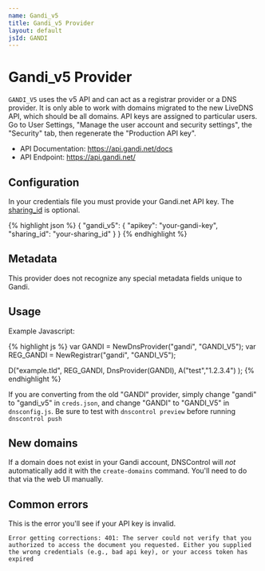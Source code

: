 ```yaml
---
name: Gandi_v5
title: Gandi_v5 Provider
layout: default
jsId: GANDI
---
```

# Gandi_v5 Provider

`GANDI_V5` uses the v5 API and can act as a registrar provider
    or a DNS provider. It is only able to work with domains
    migrated to the new LiveDNS API, which should be all domains.
    API keys are assigned to particular users.  Go to User Settings,
    "Manage the user account and security settings", the "Security"
    tab, then regenerate the "Production API key".

* API Documentation: https://api.gandi.net/docs
* API Endpoint: https://api.gandi.net/

## Configuration
In your credentials file you must provide your Gandi.net API key.
The [sharing_id](https://api.gandi.net/docs/reference/) is optional.

{% highlight json %}
{
  "gandi_v5": {
    "apikey": "your-gandi-key",
    "sharing_id": "your-sharing_id"
  }
}
{% endhighlight %}

## Metadata
This provider does not recognize any special metadata fields unique to Gandi.

## Usage
Example Javascript:

{% highlight js %}
var GANDI = NewDnsProvider("gandi", "GANDI_V5");
var REG_GANDI = NewRegistrar("gandi", "GANDI_V5");

D("example.tld", REG_GANDI, DnsProvider(GANDI),
    A("test","1.2.3.4")
);
{% endhighlight %}

If you are converting from the old "GANDI" provider, simply
change "gandi" to "gandi_v5" in `creds.json`, and change "GANDI"
to "GANDI_V5" in `dnsconfig.js`.  Be sure to test with
`dnscontrol preview` before running `dnscontrol push`

## New domains
If a domain does not exist in your Gandi account, DNSControl will *not* automatically add it with the `create-domains` command. You'll need to do that via the web UI manually.


## Common errors

This is the error you'll see if your API key is invalid.

```
Error getting corrections: 401: The server could not verify that you authorized to access the document you requested. Either you supplied the wrong credentials (e.g., bad api key), or your access token has expired
```
